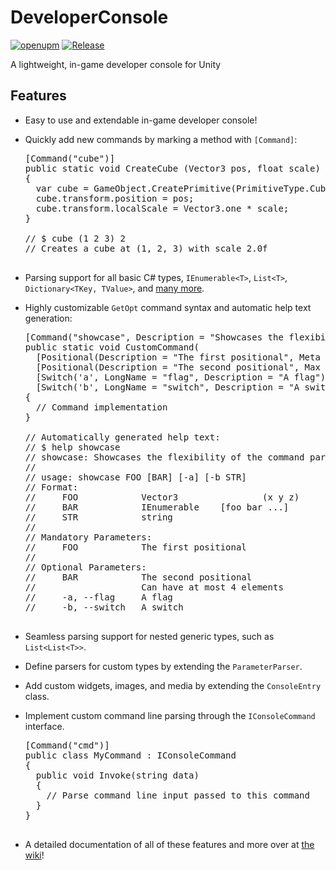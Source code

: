 # DeveloperConsole

[![openupm](https://img.shields.io/npm/v/com.cronyx.console?label=openupm&registry_uri=https://package.openupm.com)](https://openupm.com/packages/com.cronyx.console/) [![Release](https://github.com/cronyxllc/DeveloperConsole/actions/workflows/release.yml/badge.svg)](https://github.com/cronyxllc/DeveloperConsole/actions/workflows/release.yml) 

A lightweight, in-game developer console for Unity

## Features

<ul>
  <li>Easy to use and extendable in-game developer console!</li>
  <li>
    <p>Quickly add new commands by marking a method with <code>[Command]</code>:</p>
    <pre lang="csharp">
[Command("cube")]
public static void CreateCube (Vector3 pos, float scale)
{
  var cube = GameObject.CreatePrimitive(PrimitiveType.Cube);
  cube.transform.position = pos;
  cube.transform.localScale = Vector3.one * scale;
}
&nbsp;
// $ cube (1 2 3) 2
// Creates a cube at (1, 2, 3) with scale 2.0f
    </pre>
  </li>
  <li>
    <p>Parsing support for all basic C# types, <code>IEnumerable&lt;T&gt;</code>, <code>List&lt;T&gt;</code>, <code>Dictionary&lt;TKey, TValue&gt;</code>, and <a href="https://github.com/cronyxllc/DeveloperConsole/wiki/Supported-parameter-types">many more</a>.</p>
  </li>
  
  <li>
  <p>Highly customizable <code>GetOpt</code> command syntax and automatic help text generation:</p>
  
  <pre lang=csharp>
[Command("showcase", Description = "Showcases the flexibility of the command parser.")]
public static void CustomCommand(
  [Positional(Description = "The first positional", Meta = "FOO")] Vector3 posOne,
  [Positional(Description = "The second positional", Max = 4, Meta = "BAR", Optional = true)] IEnumerable<string> posTwo,
  [Switch('a', LongName = "flag", Description = "A flag")] bool flag,
  [Switch('b', LongName = "switch", Description = "A switch", Meta = "STR")] string @switch)
{
  // Command implementation
}

// Automatically generated help text:
// $ help showcase
// showcase: Showcases the flexibility of the command parser
// 
// usage: showcase FOO [BAR] [-a] [-b STR]
// Format:
//     FOO            Vector3                (x y z)
//     BAR            IEnumerable<string>    [foo bar ...]
//     STR            string                 
// 
// Mandatory Parameters:
//     FOO            The first positional
// 
// Optional Parameters:
//     BAR            The second positional
//                    Can have at most 4 elements
//     -a, --flag     A flag
//     -b, --switch   A switch
  </pre>
  </li>
  
  <li>
    <p>Seamless parsing support for nested generic types, such as <code>List&lt;List&lt;T&gt;&gt;</code>.</p>
  </li>
  <li>
    <p>Define parsers for custom types by extending the <code>ParameterParser</code>.</p>
  </li>
  <li>
    <p>Add custom widgets, images, and media by extending the <code>ConsoleEntry</code> class.</p>
  </li>
  <li>
  <p>Implement custom command line parsing through the <code>IConsoleCommand</code> interface.</p>
  <pre lang="csharp">
[Command("cmd")]
public class MyCommand : IConsoleCommand
{
  public void Invoke(string data)
  {
    // Parse command line input passed to this command
  }
}
  </pre>
  </li>
  <li>
  <p>A detailed documentation of all of these features and more over at <a href="https://github.com/cronyxllc/DeveloperConsole/wiki">the wiki</a>!</p>
  </li>
</ul>
